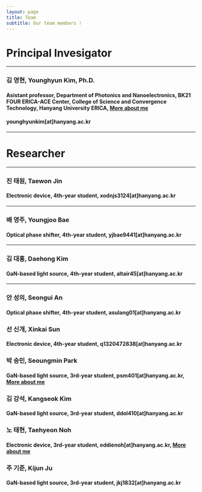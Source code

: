 ```yaml
---
layout: page
title: Team
subtitle: Our team members !
---
```


# Principal Invesigator
---
### 김 영현, Younghyun Kim, Ph.D.
#### Asistant professor, Department of Photonics and Nanoelectronics, BK21 FOUR ERICA-ACE Center, College of Science and Convergence Technology, Hanyang University ERICA, [More about me](https://yh2424.github.io/people/younghyunkim) 
#### younghyunkim[at]hanyang.ac.kr
---
<!--- 
| ![image](https://user-images.githubusercontent.com/32427749/127579757-95fe1d97-7820-4485-acfe-42483abd727e.png) | 김영현, Younghyun Kim, Ph.D. |
--->


# Researcher
---
### 진 태원, Taewon Jin
#### Electronic device, 4th-year student, xodnjs3124[at]hanyang.ac.kr
---

### 배 영주, Youngjoo Bae
#### Optical phase shifter, 4th-year student, yjbae9441[at]hanyang.ac.kr
---

### 김 대홍, Daehong Kim
#### GaN-based light source, 4th-year student, altair45[at]hanyang.ac.kr
---

### 안 성의, Seongui An
#### Optical phase shifter, 4th-year student, asulang01[at]hanyang.ac.kr

### 선 신개, Xinkai Sun
#### Electronic device, 4th-year student, q1320472838[at]hanyang.ac.kr

### 박 승민, Seoungmin Park
#### GaN-based light source, 3rd-year student, psm401[at]hanyang.ac.kr, [More about me](https://yh2424.github.io/people/seoungminpark)

### 김 강석, Kangseok Kim 
#### GaN-based light source, 3rd-year student, ddol410[at]hanyang.ac.kr

### 노 태현, Taehyeon Noh
#### Electronic device, 3rd-year student, eddienoh[at]hanyang.ac.kr, [More about me](https://yh2424.github.io/people/NTH)  

### 주 기준, Kijun Ju
#### GaN-based light source, 3rd-year student, jkj1832[at]hanyang.ac.kr

